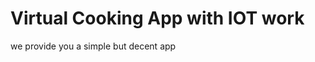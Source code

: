 <h1> Virtual Cooking App with IOT work</h1>
<p> we provide you a simple but decent app</p>
<img src=""/>
